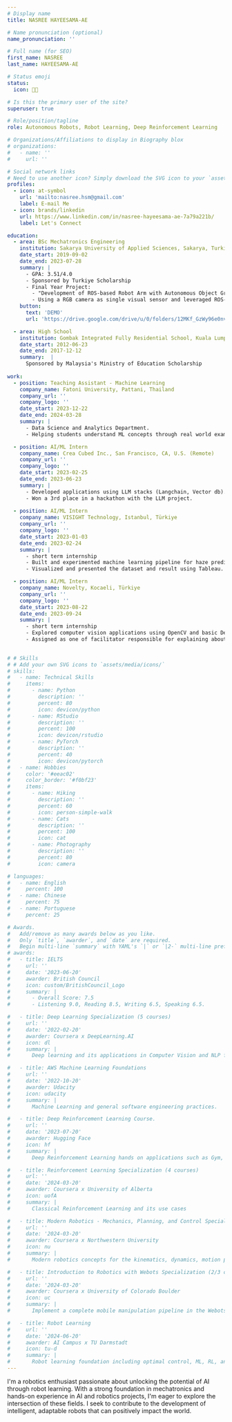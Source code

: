 ```yaml
---
# Display name
title: NASREE HAYEESAMA-AE

# Name pronunciation (optional)
name_pronunciation: ''

# Full name (for SEO)
first_name: NASREE
last_name: HAYEESAMA-AE

# Status emoji
status:
  icon: 🧑‍🎓️

# Is this the primary user of the site?
superuser: true

# Role/position/tagline
role: Autonomous Robots, Robot Learning, Deep Reinforcement Learning

# Organizations/Affiliations to display in Biography blox
# organizations:
#   - name: ''
#     url: ''

# Social network links
# Need to use another icon? Simply download the SVG icon to your `assets/media/icons/` folder.
profiles:
  - icon: at-symbol
    url: 'mailto:nasree.hsm@gmail.com'
    label: E-mail Me
  - icon: brands/linkedin
    url: https://www.linkedin.com/in/nasree-hayeesama-ae-7a79a221b/
    label: Let's Connect

education:
  - area: BSc Mechatronics Engineering
    institution: Sakarya University of Applied Sciences, Sakarya, Turkiye
    date_start: 2019-09-02
    date_end: 2023-07-28
    summary: |
      - GPA: 3.51/4.0
      - Sponsored by Turkiye Scholarship
      - Final Year Project:
        - "Development of ROS-based Robot Arm with Autonomous Object Grasping Ability"
        - Using a RGB camera as single visual sensor and leveraged ROS-Noetic and Moveit package for robotics object grasping. HRG-Net is then deployed for grasps generation. Lastly, user interface is created with Flask to improve accessibility through website.
    button:
      text: 'DEMO'
      url: 'https://drive.google.com/drive/u/0/folders/12MKf_GzWy96e0nvnOu-I8Rhy5QGF29Dm'

  - area: High School
    institution: Gombak Integrated Fully Residential School, Kuala Lumpur, Malaysia
    date_start: 2012-06-23
    date_end: 2017-12-12
    summary:  |
      Sponsored by Malaysia's Ministry of Education Scholarship
      
work:
  - position: Teaching Assistant - Machine Learning
    company_name: Fatoni University, Pattani, Thailand
    company_url: ''
    company_logo: ''
    date_start: 2023-12-22
    date_end: 2024-03-28
    summary: |
      - Data Science and Analytics Department.
      - Helping students understand ML concepts through real world examples and hands on experiences.

  - position: AI/ML Intern
    company_name: Crea Cubed Inc., San Francisco, CA, U.S. (Remote)
    company_url: ''
    company_logo: ''
    date_start: 2023-02-25
    date_end: 2023-06-23
    summary: |
      - Developed applications using LLM stacks (Langchain, Vector db).
      - Won a 3rd place in a hackathon with the LLM project.
  
  - position: AI/ML Intern
    company_name: VISIGHT Technology, Istanbul, Türkiye
    company_url: ''
    company_logo: ''
    date_start: 2023-01-03
    date_end: 2023-02-24
    summary: |
      - short term internship
      - Built and experimented machine learning pipeline for haze prediction dataset.
      - Visualized and presented the dataset and result using Tableau.

  - position: AI/ML Intern
    company_name: Novelty, Kocaeli, Türkiye
    company_url: ''
    company_logo: ''
    date_start: 2023-08-22
    date_end: 2023-09-24
    summary: |
      - short term internship
      - Explored computer vision applications using OpenCV and basic Deep learning.
      - Assigned as one of facilitator responsible for explaining about Deep learning.
  

# # Skills
# # Add your own SVG icons to `assets/media/icons/`
# skills:
#   - name: Technical Skills
#     items:
#       - name: Python
#         description: ''
#         percent: 80
#         icon: devicon/python
#       - name: RStudio
#         description: ''
#         percent: 100
#         icon: devicon/rstudio
#       - name: PyTorch
#         description: ''
#         percent: 40
#         icon: devicon/pytorch
#   - name: Hobbies
#     color: '#eeac02'
#     color_border: '#f0bf23'
#     items:
#       - name: Hiking
#         description: ''
#         percent: 60
#         icon: person-simple-walk
#       - name: Cats
#         description: ''
#         percent: 100
#         icon: cat
#       - name: Photography
#         description: ''
#         percent: 80
#         icon: camera

# languages:
#   - name: English
#     percent: 100
#   - name: Chinese
#     percent: 75
#   - name: Portuguese
#     percent: 25

# Awards.
#   Add/remove as many awards below as you like.
#   Only `title`, `awarder`, and `date` are required.
#   Begin multi-line `summary` with YAML's `|` or `|2-` multi-line prefix and indent 2 spaces below.
# awards:
#   - title: IELTS
#     url: ''
#     date: '2023-06-20'
#     awarder: British Council
#     icon: custom/BritishCouncil_Logo
#     summary: |
#       - Overall Score: 7.5
#       - Listening 9.0, Reading 8.5, Writing 6.5, Speaking 6.5.

#   - title: Deep Learning Specialization (5 courses)
#     url: ''
#     date: '2022-02-20'
#     awarder: Coursera x DeepLearning.AI
#     icon: dl
#     summary: |
#       Deep learning and its applications in Computer Vision and NLP field using Tensorflow.

#   - title: AWS Machine Learning Foundations
#     url: ''
#     date: '2022-10-20'
#     awarder: Udacity
#     icon: udacity
#     summary: |
#       Machine Learning and general software engineering practices.

#   - title: Deep Reinforcement Learning Course.
#     url: ''
#     date: '2023-07-20'
#     awarder: Hugging Face
#     icon: hf
#     summary: |
#       Deep Reinforcement Learning hands on applications such as Gym, Stable-Baselines3 and UnityML.

#   - title: Reinforcement Learning Specialization (4 courses)
#     url: ''
#     date: '2024-03-20'
#     awarder: Coursera x University of Alberta
#     icon: uofA
#     summary: |
#       Classical Reinforcement Learning and its use cases

#   - title: Modern Robotics - Mechanics, Planning, and Control Specialization (4/6 courses)
#     url: ''
#     date: '2024-03-20'
#     awarder: Coursera x Northwestern University 
#     icon: nu
#     summary: |
#       Modern robotics concepts for the kinematics, dynamics, motion planning, and control of mobile robots and robot arms.

#   - title: Introduction to Robotics with Webots Specialization (2/3 courses)
#     url: ''
#     date: '2024-03-20'
#     awarder: Coursera x University of Colorado Boulder
#     icon: uc
#     summary: |
#       Implement a complete mobile manipulation pipeline in the Webots simulator using Python.

#   - title: Robot Learning
#     url: ''
#     date: '2024-06-20'
#     awarder: AI Campus x TU Darmstadt
#     icon: tu-d
#     summary: |
#       Robot learning foundation including optimal control, ML, RL, and imitation learning. 
---
```

I'm a robotics enthusiast passionate about unlocking the potential of AI through robot learning. With a strong foundation in mechatronics and hands-on experience in AI and robotics projects, I'm eager to explore the intersection of these fields. I seek to contribute to the development of intelligent, adaptable robots that can positively impact the world.
